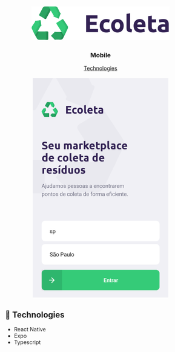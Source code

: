 <h1 align="center">
  <img src="../frontend/src/assets/img/logo.svg" alt="ecoleta logo">
</h1>

<h3 align="center">
<strong>Mobile</strong>
</h3>

<p align="center">
  <a href="#space_invader-technologies">Technologies</a>
  <br>
  <br>
  <img src="src/assets/home.png" alt="website ecoleta">
</p>

## :space_invader: Technologies

- React Native
- Expo
- Typescript
